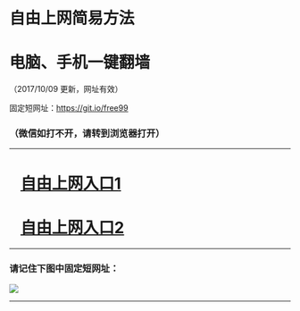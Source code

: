 ﻿# 自由上网简易方法

# 电脑、手机一键翻墙

（2017/10/09 更新，网址有效）

固定短网址：https://git.io/free99

### （微信如打不开，请转到浏览器打开）


***





# &nbsp;&nbsp; <a href="http://ft125402440.fwq-tz-1001.info/fwqtz01.html?t=100900130578 " target="_blank">自由上网入口1</a>
# &nbsp;&nbsp; <a href="http://ft2935917471.fwq-tz-1002.info/fwqtz02.html?t=10090015235 " target="_blank">自由上网入口2</a>
***

### 请记住下图中固定短网址：

<img src="https://s3-us-west-2.amazonaws.com/fwq-1001/yjfq-20170905okok.png" /> 


***

